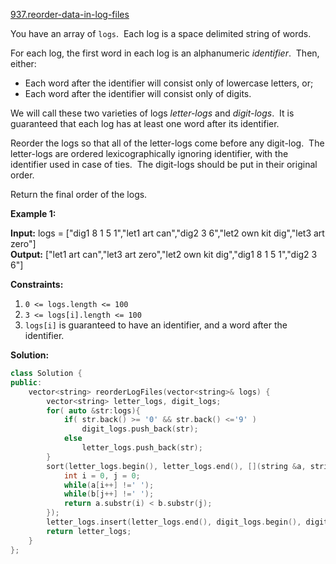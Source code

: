 [937.reorder-data-in-log-files](https://leetcode.com/problems/reorder-data-in-log-files/)  

You have an array of `logs`.  Each log is a space delimited string of words.

For each log, the first word in each log is an alphanumeric _identifier_.  Then, either:

*   Each word after the identifier will consist only of lowercase letters, or;
*   Each word after the identifier will consist only of digits.

We will call these two varieties of logs _letter-logs_ and _digit-logs_.  It is guaranteed that each log has at least one word after its identifier.

Reorder the logs so that all of the letter-logs come before any digit-log.  The letter-logs are ordered lexicographically ignoring identifier, with the identifier used in case of ties.  The digit-logs should be put in their original order.

Return the final order of the logs.

**Example 1:**

**Input:** logs = \["dig1 8 1 5 1","let1 art can","dig2 3 6","let2 own kit dig","let3 art zero"\]  
**Output:** \["let1 art can","let3 art zero","let2 own kit dig","dig1 8 1 5 1","dig2 3 6"\]  

**Constraints:**

1.  `0 <= logs.length <= 100`
2.  `3 <= logs[i].length <= 100`
3.  `logs[i]` is guaranteed to have an identifier, and a word after the identifier.  



**Solution:**  

```cpp
class Solution {
public:
    vector<string> reorderLogFiles(vector<string>& logs) {
        vector<string> letter_logs, digit_logs;
        for( auto &str:logs){
            if( str.back() >= '0' && str.back() <='9' )
                digit_logs.push_back(str);
            else
                letter_logs.push_back(str);
        }
        sort(letter_logs.begin(), letter_logs.end(), [](string &a, string &b){
            int i = 0, j = 0;
            while(a[i++] !=' ');
            while(b[j++] !=' ');
            return a.substr(i) < b.substr(j);
        });
        letter_logs.insert(letter_logs.end(), digit_logs.begin(), digit_logs.end());
        return letter_logs;
    }
};
```
      